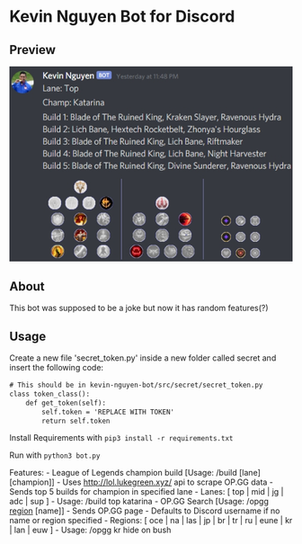 # Kevin Nguyen Bot for Discord

## Preview ##
![Preview Image 1](https://raw.githubusercontent.com/mattlau1/Kevin-Nguyen-Bot/master/preview/Preview.jpg)

## About ##
This bot was supposed to be a joke but now it has random features(?)

## Usage ##
Create a new file 'secret_token.py' inside a new folder called secret and insert the following code:
```
# This should be in kevin-nguyen-bot/src/secret/secret_token.py
class token_class():
    def get_token(self):
        self.token = 'REPLACE WITH TOKEN'
        return self.token
```

Install Requirements with ``` pip3 install -r requirements.txt ```

Run with ``` python3 bot.py ```


Features:
    - League of Legends champion build [Usage: /build [lane] [champion]]
        - Uses http://lol.lukegreen.xyz/ api to scrape OP.GG data
        - Sends top 5 builds for champion in specified lane
        - Lanes: [ top | mid | jg | adc | sup ]
        - Usage: /build top katarina
    - OP.GG Search [Usage: /opgg [region](optional) [name]]
        - Sends OP.GG page
        - Defaults to Discord username if no name or region specified
        - Regions: [ oce | na | las | jp | br | tr | ru | eune | kr | lan | euw ]
        - Usage: /opgg kr hide on bush
